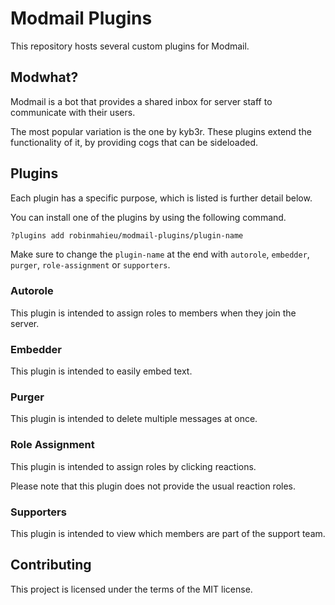 # Modmail Plugins

This repository hosts several custom plugins for Modmail.

## Modwhat?

Modmail is a bot that provides a shared inbox for server staff to communicate with their users.

The most popular variation is the one by kyb3r. These plugins extend the functionality of it, by providing cogs that can be sideloaded.

## Plugins

Each plugin has a specific purpose, which is listed is further detail below.

You can install one of the plugins by using the following command.

```sh
?plugins add robinmahieu/modmail-plugins/plugin-name
```

Make sure to change the `plugin-name` at the end with `autorole`, `embedder`, `purger`, `role-assignment` or `supporters`.

### Autorole

This plugin is intended to assign roles to members when they join the server.

### Embedder

This plugin is intended to easily embed text.

### Purger

This plugin is intended to delete multiple messages at once.

### Role Assignment

This plugin is intended to assign roles by clicking reactions.

Please note that this plugin does not provide the usual reaction roles.

### Supporters

This plugin is intended to view which members are part of the support team.

## Contributing

This project is licensed under the terms of the MIT license.

